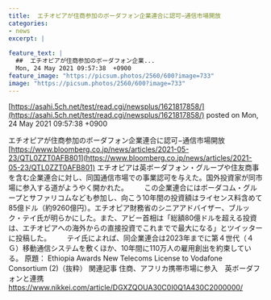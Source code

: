 ```yaml
---
title:  エチオピアが住商参加のボーダフォン企業連合に認可−通信市場開放  
categories:
- news
excerpt: |
  
feature_text: |
  ##  エチオピアが住商参加のボーダフォン企業...
  Mon, 24 May 2021 09:57:38  +0900
feature_image: "https://picsum.photos/2560/600?image=733"
image: "https://picsum.photos/2560/600?image=733"
---
```


[https://asahi.5ch.net/test/read.cgi/newsplus/1621817858/](https://asahi.5ch.net/test/read.cgi/newsplus/1621817858/)
posted on Mon, 24 May 2021 09:57:38  +0900

<!--more-->

エチオピアが住商参加のボーダフォン企業連合に認可−通信市場開放 [https://www.bloomberg.co.jp/news/articles/2021-05-23/QTL0ZZT0AFB801](https://www.bloomberg.co.jp/news/articles/2021-05-23/QTL0ZZT0AFB801) エチオピアは英ボーダフォン・グループや住友商事を含む企業連合に対し、同国通信市場での事業認可を与えた。国外投資家が同市場に参入する道がようやく開かれた。 　　この企業連合にはボーダコム・グループとサファリコムなども参加し、向こう10年間の投資額はライセンス料含めて85億ドル（約9260億円）。エチオピア財務省のシニアアドバイザー、ブルック・テイ氏が明らかにした。また、アビー首相は「総額80億ドルを超える投資は、エチオピアへの海外からの直接投資でこれまでで最大になる」とツイッターに投稿した。 　　テイ氏によれば、同企業連合は2023年までに第４世代（４Ｇ）移動通信システムを敷くほか、10年間に110万人の雇用創出を約束している。 原題： Ethiopia Awards New Telecoms License to Vodafone Consortium (2)（抜粋） 関連記事 住商、アフリカ携帯市場に参入　英ボーダフォンと連携 https://www.nikkei.com/article/DGXZQOUA30C0I0Q1A430C2000000/
